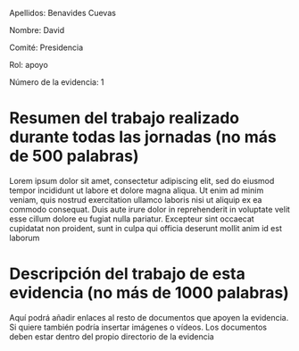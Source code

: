 Apellidos: Benavides Cuevas
 
Nombre: David

Comité: Presidencia

Rol: apoyo

Número de la evidencia: 1

# Resumen del trabajo realizado durante todas las jornadas (no más de 500 palabras)

Lorem ipsum dolor sit amet, consectetur adipiscing elit, sed do eiusmod tempor incididunt ut labore et dolore magna aliqua. Ut enim ad minim veniam, quis nostrud exercitation ullamco laboris nisi ut aliquip ex ea commodo consequat. Duis aute irure dolor in reprehenderit in voluptate velit esse cillum dolore eu fugiat nulla pariatur. Excepteur sint occaecat cupidatat non proident, sunt in culpa qui officia deserunt mollit anim id est laborum

# Descripción del trabajo de esta evidencia (no más de 1000 palabras)

Aquí podrá añadir enlaces al resto de documentos que apoyen la evidencia. Si quiere también podría insertar imágenes o vídeos. Los documentos deben estar dentro del propio directorio de la evidencia
